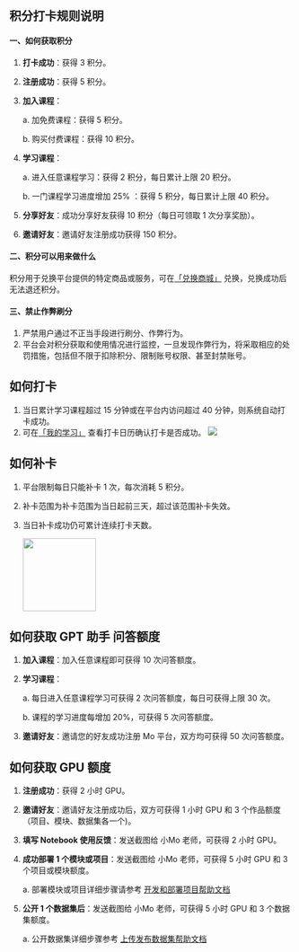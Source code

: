 ## 积分打卡规则说明

#### 一、如何获取积分

1. **打卡成功**：获得 3 积分。

2. **注册成功**：获得 5 积分。

3. **加入课程**：
   
   a. 加免费课程：获得 5 积分。
   
   b. 购买付费课程：获得 10 积分。

4. **学习课程**：
   
   a. 进入任意课程学习：获得 2 积分，每日累计上限 20 积分。
   
   b. 一门课程学习进度增加 25% ：获得 5 积分，每日累计上限 40 积分。

5. **分享好友**：成功分享好友获得 10 积分（每日可领取 1 次分享奖励）。

6. **邀请好友**：邀请好友注册成功获得 150 积分。

#### 二、积分可以用来做什么

积分用于兑换平台提供的特定商品或服务，可在[「兑换商城」](https://momodel.cn/event) 兑换，兑换成功后无法退还积分。

#### 三、禁止作弊刷分

1. 严禁用户通过不正当手段进行刷分、作弊行为。
2. 平台会对积分获取和使用情况进行监控，一旦发现作弊行为，将采取相应的处罚措施，包括但不限于扣除积分、限制账号权限、甚至封禁账号。

## 如何打卡

1. 当日累计学习课程超过 15 分钟或在平台内访问超过 40 分钟，则系统自动打卡成功。
2. 可在[「我的学习」](https://momodel.cn/my_study) 查看打卡日历确认打卡是否成功。
   ![](https://imgbed.momodel.cn/mo/1024/我的学习截图1.png)

## 如何补卡

1. 平台限制每日只能补卡 1 次，每次消耗 5 积分。

2. 补卡范围为补卡范围为当日起前三天，超过该范围补卡失效。

3. 当日补卡成功仍可累计连续打卡天数。
   
   <img src="https://imgbed.momodel.cn/mo/1024/补卡成功提示截图.png" title="" alt="" width="130">

## 如何获取 GPT 助手 问答额度

1. **加入课程**：加入任意课程即可获得 10 次问答额度。

2. **学习课程**：
   
   a. 每日进入任意课程学习可获得 2 次问答额度，每日可获得上限 30 次。
   
   b. 课程的学习进度每增加 20%，可获得 5 次问答额度。

3. **邀请好友**：邀请您的好友成功注册 Mo 平台，双方均可获得 50 次问答额度。

## 如何获取 GPU 额度

1. **注册成功**：获得 2 小时 GPU。

2. **邀请好友**：邀请好友注册成功后，双方可获得 1 小时 GPU 和 3 个作品额度（项目、模块、数据集各一个)。

3. **填写 Notebook 使用反馈**：发送截图给 小Mo 老师，可获得 2 小时 GPU。

4. **成功部署 1 个模块或项目**：发送截图给 小Mo 老师，可获得 5 小时 GPU 和 3 个项目或模块额度。
   
   a. 部署模块或项目详细步骤请参考  [开发和部署项目帮助文档](https://momodel.cn/docs/#/zh-cn/%E5%BC%80%E5%8F%91%E5%92%8C%E9%83%A8%E7%BD%B2%E9%A1%B9%E7%9B%AE)

5. **公开 1 个数据集后**：发送截图给 小Mo 老师，可获得 5 小时 GPU 和 3 个数据集额度。
   
   a. 公开数据集详细步骤参考 [上传发布数据集帮助文档](https://momodel.cn/docs/#/zh-cn/%E4%B8%8A%E4%BC%A0%E5%8F%91%E5%B8%83%E6%95%B0%E6%8D%AE%E9%9B%86)
